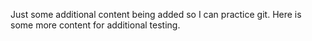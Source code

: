 Just some additional content being added so I can practice git. 
Here is some more content for additional testing. 
